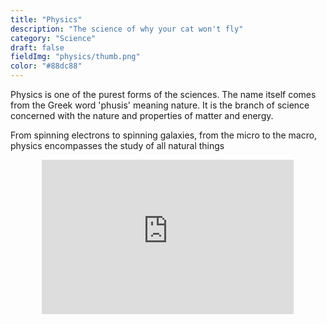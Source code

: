 ```yaml
---
title: "Physics"
description: "The science of why your cat won't fly"
category: "Science"
draft: false
fieldImg: "physics/thumb.png"
color: "#88dc88"
---
```


Physics is one of the purest forms of the sciences. The name itself comes from the Greek word 'phusis' meaning nature. It is the branch of science concerned with the nature and properties of matter and energy.

From spinning electrons to spinning galaxies, from the micro to the macro, physics encompasses the study of all natural things

<div class="centered image-container large">
    <div class="row">
        <div class="img-col col-xs-12 col-md-12" style="position: relative;padding-bottom: 56.25%; /* 16:9 */padding-top: 25px;height: 0; text-align: center;">
            <iframe src="https://www.youtube.com/embed/HuZZpJJF71U" webkitallowfullscreen="" mozallowfullscreen="" allowfullscreen="" frameborder="0" style="position: absolute;top: 0;left: 10%;width: 80%;height: 80%;"></iframe>
        </div>
    </div>
</div>